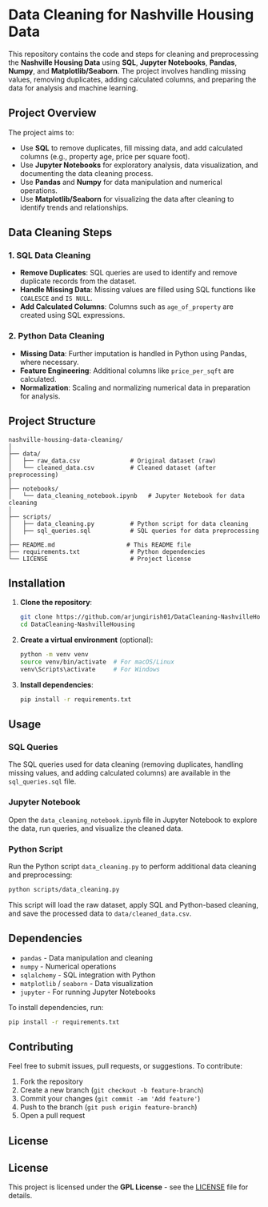 
# Data Cleaning for Nashville Housing Data

This repository contains the code and steps for cleaning and preprocessing the **Nashville Housing Data** using **SQL**, **Jupyter Notebooks**, **Pandas**, **Numpy**, and **Matplotlib/Seaborn**. The project involves handling missing values, removing duplicates, adding calculated columns, and preparing the data for analysis and machine learning.

## Project Overview

The project aims to:
- Use **SQL** to remove duplicates, fill missing data, and add calculated columns (e.g., property age, price per square foot).
- Use **Jupyter Notebooks** for exploratory analysis, data visualization, and documenting the data cleaning process.
- Use **Pandas** and **Numpy** for data manipulation and numerical operations.
- Use **Matplotlib/Seaborn** for visualizing the data after cleaning to identify trends and relationships.

## Data Cleaning Steps

### 1. **SQL Data Cleaning**
   - **Remove Duplicates**: SQL queries are used to identify and remove duplicate records from the dataset.
   - **Handle Missing Data**: Missing values are filled using SQL functions like `COALESCE` and `IS NULL`.
   - **Add Calculated Columns**: Columns such as `age_of_property` are created using SQL expressions.

### 2. **Python Data Cleaning**
   - **Missing Data**: Further imputation is handled in Python using Pandas, where necessary.
   - **Feature Engineering**: Additional columns like `price_per_sqft` are calculated.
   - **Normalization**: Scaling and normalizing numerical data in preparation for analysis.

## Project Structure

```
nashville-housing-data-cleaning/
│
├── data/
│   ├── raw_data.csv              # Original dataset (raw)
│   └── cleaned_data.csv          # Cleaned dataset (after preprocessing)
│
├── notebooks/
│   └── data_cleaning_notebook.ipynb   # Jupyter Notebook for data cleaning
│
├── scripts/
│   ├── data_cleaning.py          # Python script for data cleaning
│   ├── sql_queries.sql           # SQL queries for data preprocessing
│
├── README.md                    # This README file
├── requirements.txt              # Python dependencies
└── LICENSE                       # Project license
```

## Installation

1. **Clone the repository**:
   ```bash
   git clone https://github.com/arjungirish01/DataCleaning-NashvilleHousing.git
   cd DataCleaning-NashvilleHousing
   ```

2. **Create a virtual environment** (optional):
   ```bash
   python -m venv venv
   source venv/bin/activate  # For macOS/Linux
   venv\Scripts\activate     # For Windows
   ```

3. **Install dependencies**:
   ```bash
   pip install -r requirements.txt
   ```

## Usage

### SQL Queries
The SQL queries used for data cleaning (removing duplicates, handling missing values, and adding calculated columns) are available in the `sql_queries.sql` file.

### Jupyter Notebook
Open the `data_cleaning_notebook.ipynb` file in Jupyter Notebook to explore the data, run queries, and visualize the cleaned data.

### Python Script
Run the Python script `data_cleaning.py` to perform additional data cleaning and preprocessing:
```bash
python scripts/data_cleaning.py
```

This script will load the raw dataset, apply SQL and Python-based cleaning, and save the processed data to `data/cleaned_data.csv`.

## Dependencies

- `pandas` - Data manipulation and cleaning
- `numpy` - Numerical operations
- `sqlalchemy` - SQL integration with Python
- `matplotlib` / `seaborn` - Data visualization
- `jupyter` - For running Jupyter Notebooks

To install dependencies, run:
```bash
pip install -r requirements.txt
```

## Contributing

Feel free to submit issues, pull requests, or suggestions. To contribute:
1. Fork the repository
2. Create a new branch (`git checkout -b feature-branch`)
3. Commit your changes (`git commit -am 'Add feature'`)
4. Push to the branch (`git push origin feature-branch`)
5. Open a pull request

## License

## License

This project is licensed under the **GPL License** - see the [LICENSE](LICENSE) file for details.

